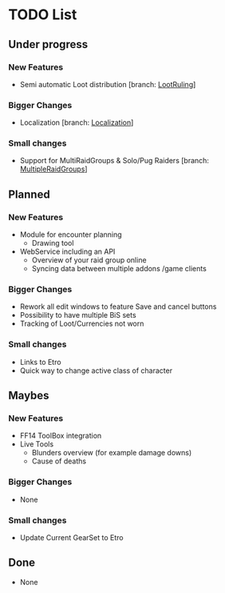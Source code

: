 ﻿# TODO List
## Under progress
### New Features
* Semi automatic Loot distribution [branch: [LootRuling](https://github.com/Koenari/HimbeertoniRaidTool/tree/LootRuling)]
### Bigger Changes
* Localization [branch: [Localization](https://github.com/Koenari/HimbeertoniRaidTool/tree/Localization)]
### Small changes
* Support for MultiRaidGroups & Solo/Pug Raiders [branch: [MultipleRaidGroups](https://github.com/Koenari/HimbeertoniRaidTool/tree/MultipleRaidGroups)]
## Planned
### New Features
* Module for encounter planning
    * Drawing tool
* WebService including an API
    * Overview of your raid group online
    * Syncing data between multiple addons /game clients
### Bigger Changes
* Rework all edit windows to feature Save and cancel buttons
* Possibility to have multiple BiS sets
* Tracking of Loot/Currencies not worn
### Small changes
* Links to Etro
* Quick way to change active class of character
## Maybes
### New Features
* FF14 ToolBox integration
* Live Tools
    * Blunders overview (for example damage downs)
    * Cause of deaths
### Bigger Changes
* None
### Small changes
* Update Current GearSet to Etro
## Done
* None